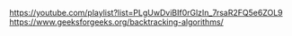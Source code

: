 
https://youtube.com/playlist?list=PLgUwDviBIf0rGlzIn_7rsaR2FQ5e6ZOL9
https://www.geeksforgeeks.org/backtracking-algorithms/
